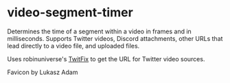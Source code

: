 # video-segment-timer
Determines the time of a segment within a video in frames and in milliseconds.
Supports Twitter videos, Discord attachments, other URLs that lead directly to a video file, and uploaded files.

Uses robinuniverse's [TwitFix](https://github.com/robinuniverse/TwitFix) to get the URL for Twitter video sources.

Favicon by Lukasz Adam
